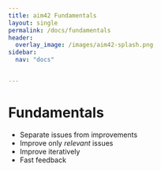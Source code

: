 ```yaml
---
title: aim42 Fundamentals
layout: single
permalink: /docs/fundamentals
header:
  overlay_image: /images/aim42-splash.png
sidebar:
  nav: "docs"


---
```


# Fundamentals

* Separate issues from improvements
* Improve only _relevant_ issues
* Improve iteratively
* Fast feedback
